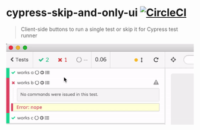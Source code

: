 # cypress-skip-and-only-ui [![CircleCI](https://circleci.com/gh/bahmutov/cypress-skip-and-only-ui.svg?style=svg)](https://circleci.com/gh/bahmutov/cypress-skip-and-only-ui)

> Client-side buttons to run a single test or skip it for Cypress test runner

![Cypress skip and only](img/skip-and-only.gif)
